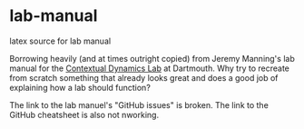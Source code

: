 # lab-manual
latex source for lab manual

Borrowing heavily (and at times outright copied) from Jeremy Manning's lab manual for the [Contextual Dynamics Lab](https://github.com/ContextLab/lab-manual) at Dartmouth. Why try to recreate from scratch something that already looks great and does a good job of explaining how a lab should function?

The link to the lab manuel's "GitHub issues" is broken. The link to the GitHub cheatsheet is also not nworking. 

